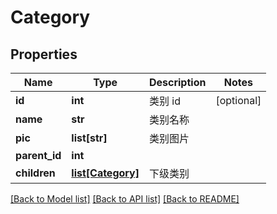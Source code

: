 # Category

## Properties
Name | Type | Description | Notes
------------ | ------------- | ------------- | -------------
**id** | **int** |  类别 id | [optional] 
**name** | **str** |  类别名称 | 
**pic** | **list[str]** |  类别图片 | 
**parent_id** | **int** |  | 
**children** | [**list[Category]**](Category.md) |  下级类别 | 

[[Back to Model list]](../README.md#documentation-for-models) [[Back to API list]](../README.md#documentation-for-api-endpoints) [[Back to README]](../README.md)


